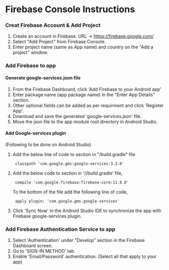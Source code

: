# Firebase Console Instructions

### Creat Firebase Account & Add Project

1. Create an account in Firebase. URL -> https://firebase.google.com/
2. Select "Add Project" from Firebase Console.
3. Enter project name (same as App name) and country on the "Add a project" window.

### Add Firebase to app

#### Generate google-services.json file

1. From the Firebase Dashboard, click 'Add Firebase to your Android app'
2. Enter package name (app package name) in the "Enter App Details" section.
3. Other optional fields can be added as per requirment and click 'Register App'.
4. Download and save the generated 'google-services.json' file.
5. Move the json file to the app module root directory in Android Studio.

#### Add Google-services plugin

(Following to be done on Android Studio)

1. Add the below line of code to <dependencies> section in "<project>/build.gradle" file
  
        classpath 'com.google.gms:google-services:3.2.0'
    
2. Add the below code to <dependencies> section in '<project>/<app-module>/build.gradle' file,
  
        compile 'com.google.firebase:firebase-core:11.8.0'
    
   To the bottom of the file add the following line of code,
   
        apply plugin: 'com.google.gms.google-services'

3. Click 'Sync Now' in the Android Studio IDE to synchronize the app with Firebase google-services plugin.

### Add Firebase Authentication Service to app

1. Select 'Authentication' under "Develop" section in the Firebase Dashboard screen.
2. Go to 'SIGN-IN METHOD' tab.
3. Enable 'Email/Password' authentication. (Select all that apply to your app)
